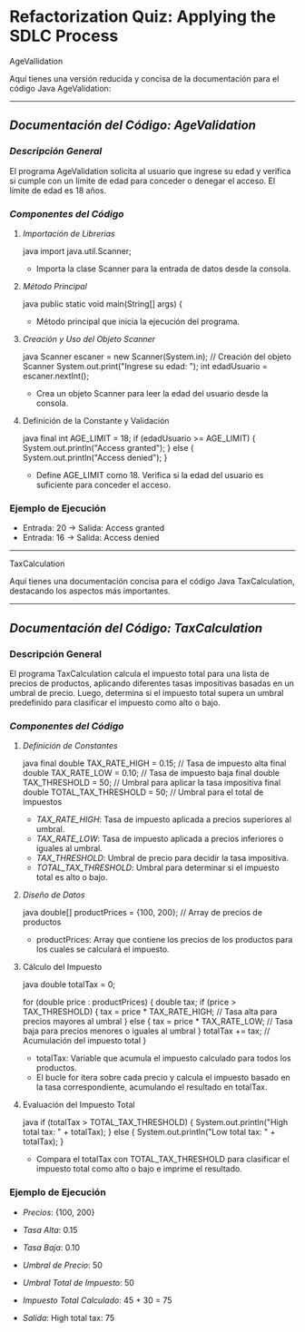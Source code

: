 # Refactorization Quiz: Applying the SDLC Process

AgeVallidation

Aquí tienes una versión reducida y concisa de la documentación para el código Java AgeValidation:

---

## *Documentación del Código: AgeValidation*

### *Descripción General*

El programa AgeValidation solicita al usuario que ingrese su edad y verifica si cumple con un límite de edad para conceder o denegar el acceso. El límite de edad es 18 años.

### *Componentes del Código*

1. *Importación de Librerías*

    java
    import java.util.Scanner;
    

    - Importa la clase Scanner para la entrada de datos desde la consola.

2. *Método Principal*

    java
    public static void main(String[] args) {
    

    - Método principal que inicia la ejecución del programa.

3. *Creación y Uso del Objeto Scanner*

    java
    Scanner escaner = new Scanner(System.in); // Creación del objeto Scanner
    System.out.print("Ingrese su edad: ");
    int edadUsuario = escaner.nextInt();
    

    - Crea un objeto Scanner para leer la edad del usuario desde la consola.

4. Definición de la Constante y Validación

    java
    final int AGE_LIMIT = 18;
    if (edadUsuario >= AGE_LIMIT) {
        System.out.println("Access granted");
    } else {
        System.out.println("Access denied");
    }
    

    - Define AGE_LIMIT como 18. Verifica si la edad del usuario es suficiente para conceder el acceso.

### Ejemplo de Ejecución

- Entrada: 20 → Salida: Access granted
- Entrada: 16 → Salida: Access denied

---

TaxCalculation

Aquí tienes una documentación concisa para el código Java TaxCalculation, destacando los aspectos más importantes.

---

## *Documentación del Código: TaxCalculation*

### Descripción General

El programa TaxCalculation calcula el impuesto total para una lista de precios de productos, aplicando diferentes tasas impositivas basadas en un umbral de precio. Luego, determina si el impuesto total supera un umbral predefinido para clasificar el impuesto como alto o bajo.

### *Componentes del Código*

1. *Definición de Constantes*

    java
    final double TAX_RATE_HIGH = 0.15;  // Tasa de impuesto alta
    final double TAX_RATE_LOW = 0.10;   // Tasa de impuesto baja
    final double TAX_THRESHOLD = 50;    // Umbral para aplicar la tasa impositiva
    final double TOTAL_TAX_THRESHOLD = 50; // Umbral para el total de impuestos
    

    - *TAX_RATE_HIGH*: Tasa de impuesto aplicada a precios superiores al umbral.
    - *TAX_RATE_LOW*: Tasa de impuesto aplicada a precios inferiores o iguales al umbral.
    - *TAX_THRESHOLD*: Umbral de precio para decidir la tasa impositiva.
    - *TOTAL_TAX_THRESHOLD*: Umbral para determinar si el impuesto total es alto o bajo.

2. *Diseño de Datos*

    java
    double[] productPrices = {100, 200};  // Array de precios de productos
    

    - productPrices: Array que contiene los precios de los productos para los cuales se calculará el impuesto.

3. Cálculo del Impuesto

    java
    double totalTax = 0;

    for (double price : productPrices) {
        double tax;
        if (price > TAX_THRESHOLD) {
            tax = price * TAX_RATE_HIGH;  // Tasa alta para precios mayores al umbral
        } else {
            tax = price * TAX_RATE_LOW;   // Tasa baja para precios menores o iguales al umbral
        }
        totalTax += tax;  // Acumulación del impuesto total
    }
    

    - totalTax: Variable que acumula el impuesto calculado para todos los productos.
    - El bucle for itera sobre cada precio y calcula el impuesto basado en la tasa correspondiente, acumulando el resultado en totalTax.

4. Evaluación del Impuesto Total

    java
    if (totalTax > TOTAL_TAX_THRESHOLD) {
        System.out.println("High total tax: " + totalTax);
    } else {
        System.out.println("Low total tax: " + totalTax);
    }
    

    - Compara el totalTax con TOTAL_TAX_THRESHOLD para clasificar el impuesto total como alto o bajo e imprime el resultado.

### Ejemplo de Ejecución

- *Precios*: {100, 200}
- *Tasa Alta*: 0.15
- *Tasa Baja*: 0.10
- *Umbral de Precio*: 50
- *Umbral Total de Impuesto*: 50

- *Impuesto Total Calculado*: 45 + 30 = 75
- *Salida*: High total tax: 75
